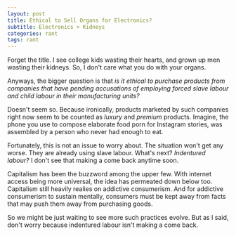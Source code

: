 ```yaml
---
layout: post
title: Ethical to Sell Organs for Electronics?
subtitle: Electronics > Kidneys
categories: rant
tags: rant
---
```


Forget the title. I see college kids wasting their hearts, and grown up men wasting their kidneys. So, I don't care what you do with your organs.

Anyways, the bigger question is that _is it ethical to purchase products from companies that have pending accusations of employing forced slave labour and child labour in their manufacturing units?_

Doesn't seem so. Because ironically, products marketed by such companies right now seem to be counted as _luxury_ and _premium_ products. Imagine, the phone you use to compose elaborate food porn for Instagram stories, was assembled by a person who never had enough to eat.

Fortunately, this is not an issue to worry about. The situation won't get any worse. They are already using slave labour. What's next? _Indentured labour?_ I don't see that making a come back anytime soon.

Capitalism has been the buzzword among the upper few. With internet access being more universal, the idea has permeated down below too. Capitalism still heavily realies on addictive consumerism. And for addictive consumerism to sustain mentally, consumers must be kept away from facts that may push them away from purchasing goods.

So we might be just waiting to see more such practices evolve. But as I said, don't worry because indentured labour isn't making a come back.
